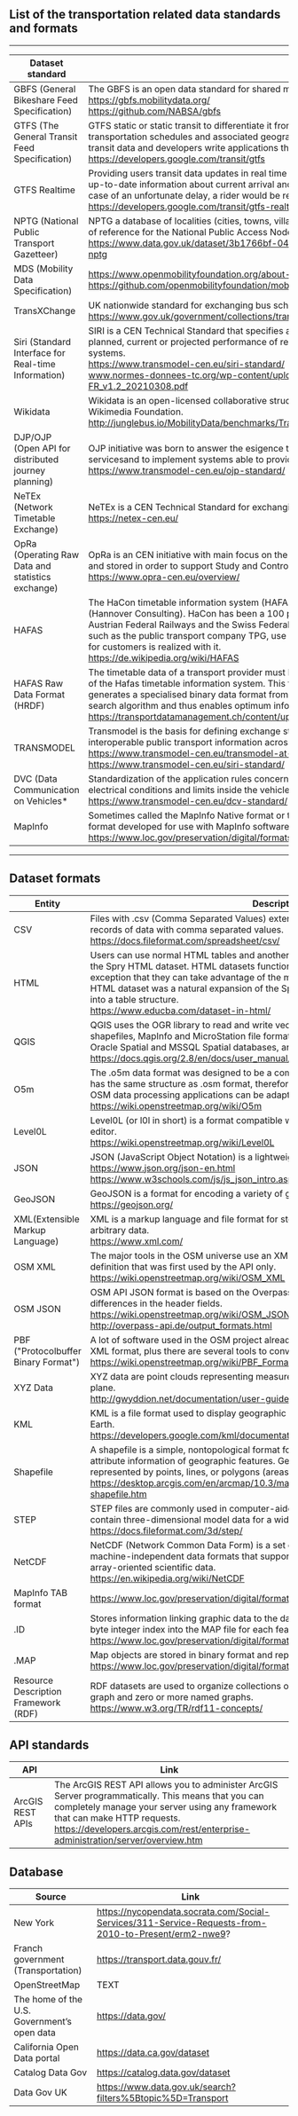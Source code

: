 ## List of the transportation related data standards and formats
---- ---- ---- ---- ----

| Dataset standard  | Description  |
| ------------- | ------------- |
| GBFS (General Bikeshare Feed Specification) | The GBFS is an open data standard for shared mobility. <br /> https://gbfs.mobilitydata.org/ <br /> https://github.com/NABSA/gbfs |
| GTFS (The General Transit Feed Specification) | GTFS static or static transit to differentiate it from the GTFS realtime extension, defines a common format for public transportation schedules and associated geographic information. GTFS "feeds" let public transit agencies publish their transit data and developers write applications that consume that data in an interoperable way. <br/> https://developers.google.com/transit/gtfs |
| GTFS Realtime | Providing users transit data updates in real time greatly enhances their experience of your transit services. Providing up-to-date information about current arrival and departure times allows users to smoothly plan their trips. As a result, in case of an unfortunate delay, a rider would be relieved to know that they can stay home a little bit longer. <br/> https://developers.google.com/transit/gtfs-realtime |
|NPTG (National Public Transport Gazetteer)|NPTG a database of localities (cities, towns, villages and other settlements) in Great Britain. It provides a common frame of reference for the National Public Access Nodes (NaPTAN) schema.<br> https://www.data.gov.uk/dataset/3b1766bf-04a3-44f5-bea9-5c74cf002e1d/national-public-transport-gazetteer-nptg|
| MDS (Mobility Data Specification) | https://www.openmobilityfoundation.org/about-mds/ <br /> https://github.com/openmobilityfoundation/mobility-data-specification |
| TransXChange | UK nationwide standard for exchanging bus schedules and related data. <br/> https://www.gov.uk/government/collections/transxchange |
| Siri (Standard Interface for Real-time Information) | SIRI is a CEN Technical Standard that specifies a European interface standard for exchanging information about the planned, current or projected performance of real-time public transport operations between different computer systems. <br/> https://www.transmodel-cen.eu/siri-standard/ <br/> www.normes-donnees-tc.org/wp-content/uploads/2021/10/BNTRA-CN03-GT7_NF-Profil-SIRI-FR_v1.2_20210308.pdf |
|Wikidata|Wikidata is an open-licensed collaborative structured database that supports Wikipedia and other projects of the Wikimedia Foundation. <br/> http://junglebus.io/MobilityData/benchmarks/Transport%20data%20models%20comparative%20review.html#Wikidata|
| DJP/OJP (Open API for distributed journey planning) | OJP initiative was born to answer the esigence to exchange accurate and timely information about public transport (PT) servicesand  to implement systems able to provide Multi-modal information for longer-distance journeys. <br/> https://www.transmodel-cen.eu/ojp-standard/ |
| NeTEx (Network Timetable Exchange) | NeTEx is a CEN Technical Standard for exchanging Public Transport schedules and related data. <br/> https://netex-cen.eu/ |
| OpRa (Operating Raw Data and statistics exchange) | OpRa is an CEN initiative with main focus on the identification of Public Transport raw data to be exchanged, gathered and stored in order to support Study and Control of Pubic Transpoprt Service. <br/> https://www.opra-cen.eu/overview/ |
| HAFAS | The HaCon timetable information system (HAFAS) is software for timetable information from the company HaCon (Hannover Consulting). HaCon has been a 100 percent subsidiary of Siemens AG since 2017. Deutsche Bahn AG, the Austrian Federal Railways and the Swiss Federal Railways as well as numerous other European transport companies, such as the public transport company TPG, use HAFAS on a broad basis. In particular, the online timetable information for customers is realized with it. <br/>  https://de.wikipedia.org/wiki/HAFAS |
| HAFAS Raw Data Format (HRDF)| The timetable data of a transport provider must be available in the Hafas raw data format in order to obtain advantange of the Hafas timetable information system. This format is the starting point for the Transform data treatment which generates a specialised binary data format from the raw data. This binary data format is tailored to the needs of the search algorithm and thus enables optimum information to be found in a very short time. <br/> https://transportdatamanagement.ch/content/uploads/2020/04/HRDF.5.20.39-Guidelines-e.pdf |
| TRANSMODEL | Transmodel is the basis for defining exchange standards that enable the sharing and provision of accurate and interoperable public transport information across organisation- and system-boundaries. <br/> https://www.transmodel-cen.eu/transmodel-at-a-glance/ <br /> https://www.transmodel-cen.eu/siri-standard/ |
| DVC (Data Communication on Vehicles* | Standardization of the application rules concerning the WORLDFIP or CAN data bus transmission. Environmental and electrical conditions and limits inside the vehicle. <br/> https://www.transmodel-cen.eu/dcv-standard/ |
|MapInfo|Sometimes called the MapInfo Native format or the MapInfo TAB format, the MapInfo dataset format is a proprietary format developed for use with MapInfo software products. <br> https://www.loc.gov/preservation/digital/formats/fdd/fdd000300.shtml|

---- ---- ---- ---- ----
## Dataset formats
| Entity | Description |
| ------------- | ------------- |
|CSV|Files with .csv (Comma Separated Values) extension represent plain text files that contain records of data with comma separated values.  <br> https://docs.fileformat.com/spreadsheet/csv/|
|HTML|Users can use normal HTML tables and another structured markup as data sources with the Spry HTML dataset. HTML datasets function similarly to XML datasets, with the exception that they can take advantage of the millions of tables that are available. The HTML dataset was a natural expansion of the Spry Framework because we flatten XML into a table structure. <br> https://www.educba.com/dataset-in-html/ |
|QGIS|QGIS uses the OGR library to read and write vector data formats, including ESRI shapefiles, MapInfo and MicroStation file formats, AutoCAD DXF, PostGIS, SpatiaLite, Oracle Spatial and MSSQL Spatial databases, and many more.<br>https://docs.qgis.org/2.8/en/docs/user_manual/working_with_vector/supported_data.html|
| O5m | The .o5m data format was designed to be a compromise between .osm and .pbf format. It has the same structure as .osm format, therefore input and output procedures of existing OSM data processing applications can be adapted to this format with small effort. <br/> https://wiki.openstreetmap.org/wiki/O5m |
|Level0L|Level0L (or l0l in short) is a format compatible with OSM XML. It is used in the Level0 editor. <br> https://wiki.openstreetmap.org/wiki/Level0L|
| JSON | JSON (JavaScript Object Notation) is a lightweight data-interchange format. <br /> https://www.json.org/json-en.html <br />  https://www.w3schools.com/js/js_json_intro.asp|
| GeoJSON | GeoJSON is a format for encoding a variety of geographic data structures. <br/> https://geojson.org/|
| XML(Extensible Markup Language) |  XML is a markup language and file format for storing, transmitting, and reconstructing arbitrary data. <br /> https://www.xml.com/ |
| OSM XML | The major tools in the OSM universe use an XML format following a XML schema definition that was first used by the API only. <br/> https://wiki.openstreetmap.org/wiki/OSM_XML |
|OSM JSON|OSM API JSON format is based on the Overpass API JSON format with only minor differences in the header fields. <br> https://wiki.openstreetmap.org/wiki/OSM_JSON <br> http://overpass-api.de/output_formats.html|
| PBF ("Protocolbuffer Binary Format")  | A lot of software used in the OSM project already supports PBF in addition to the original XML format, plus there are several tools to convert from PBF to OSM XML and vice versa. <br/> https://wiki.openstreetmap.org/wiki/PBF_Format |
|XYZ Data|XYZ data are point clouds representing measurements in arbitrary sets of points in the xy plane. <br> http://gwyddion.net/documentation/user-guide-en/xyz-data.html|
|KML|KML is a file format used to display geographic data in an Earth browser such as Google Earth. <br> https://developers.google.com/kml/documentation/kml_tut |
|Shapefile|A shapefile is a simple, nontopological format for storing the geometric location and attribute information of geographic features. Geographic features in a shapefile can be represented by points, lines, or polygons (areas).  <br> https://desktop.arcgis.com/en/arcmap/10.3/manage-data/shapefiles/what-is-a-shapefile.htm|
|STEP|STEP files are commonly used in computer-aided design (CAD) and 3D printing to contain three-dimensional model data for a wide variety of design tasks. <br>https://docs.fileformat.com/3d/step/|
| NetCDF|NetCDF (Network Common Data Form) is a set of software libraries and self-describing, machine-independent data formats that support the creation, access, and sharing of array-oriented scientific data. <br> https://en.wikipedia.org/wiki/NetCDF|
|MapInfo TAB format|https://www.loc.gov/preservation/digital/formats/fdd/fdd000300.shtml|
|.ID|Stores information linking graphic data to the database information. This contains a 4-byte integer index into the MAP file for each feature. <br>https://www.loc.gov/preservation/digital/formats/fdd/fdd000300.shtml |
|.MAP|Map objects are stored in binary format and represented in a .MAP file. <br> https://www.loc.gov/preservation/digital/formats/fdd/fdd000300.shtml|
|Resource Description Framework (RDF)|RDF datasets are used to organize collections of RDF graphs, and comprise a default graph and zero or more named graphs. <br> https://www.w3.org/TR/rdf11-concepts/|

## API standards
|API|Link|
|--|--|
|ArcGIS REST APIs|The ArcGIS REST API allows you to administer ArcGIS Server programmatically. This means that you can completely manage your server using any framework that can make HTTP requests.  <br> https://developers.arcgis.com/rest/enterprise-administration/server/overview.htm|


## Database
| Source | Link |
| ------------- | ------------- |
| New York | https://nycopendata.socrata.com/Social-Services/311-Service-Requests-from-2010-to-Present/erm2-nwe9? |
|Franch government (Transportation) |https://transport.data.gouv.fr/|
|OpenStreetMap|TEXT|
|The home of the U.S. Government’s open data|https://data.gov/|
|California Open Data portal|https://data.ca.gov/dataset|
|Catalog Data Gov|https://catalog.data.gov/dataset|
|Data Gov UK|https://www.data.gov.uk/search?filters%5Btopic%5D=Transport|



 

